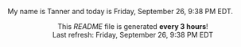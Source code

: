 My name is Tanner and today is Friday, September 26, 9:38 PM EDT.

<p align="center">This <i>README</i> file is generated <b>every 3 hours</b>!</br>Last refresh: Friday, September 26, 9:38 PM EDT<br /></p>
